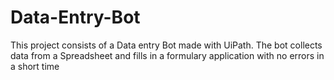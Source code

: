 # Data-Entry-Bot
This project consists of a Data entry Bot made with UiPath. The bot collects data from a Spreadsheet and fills in a formulary application with no errors in a short time
